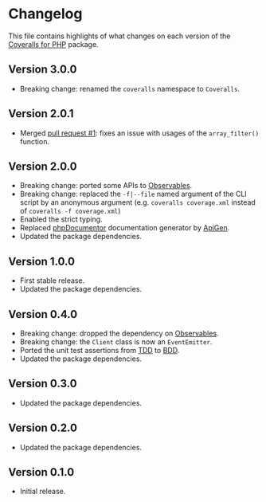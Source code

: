 # Changelog
This file contains highlights of what changes on each version of the [Coveralls for PHP](https://github.com/cedx/coveralls.php) package.

## Version 3.0.0
- Breaking change: renamed the `coveralls` namespace to `Coveralls`.

## Version 2.0.1
- Merged [pull request #1](https://github.com/cedx/coveralls.php/pull/1): fixes an issue with usages of the `array_filter()` function.

## Version 2.0.0
- Breaking change: ported some APIs to [Observables](http://reactivex.io/intro.html).
- Breaking change: replaced the `-f|--file` named argument of the CLI script by an anonymous argument (e.g. `coveralls coverage.xml` instead of `coveralls -f coverage.xml`)
- Enabled the strict typing.
- Replaced [phpDocumentor](https://www.phpdoc.org) documentation generator by [ApiGen](https://github.com/ApiGen/ApiGen).
- Updated the package dependencies.

## Version 1.0.0
- First stable release.
- Updated the package dependencies.

## Version 0.4.0
- Breaking change: dropped the dependency on [Observables](http://reactivex.io/intro.html).
- Breaking change: the `Client` class is now an `EventEmitter`.
- Ported the unit test assertions from [TDD](https://en.wikipedia.org/wiki/Test-driven_development) to [BDD](https://en.wikipedia.org/wiki/Behavior-driven_development).
- Updated the package dependencies.

## Version 0.3.0
- Updated the package dependencies.

## Version 0.2.0
- Updated the package dependencies.

## Version 0.1.0
- Initial release.

